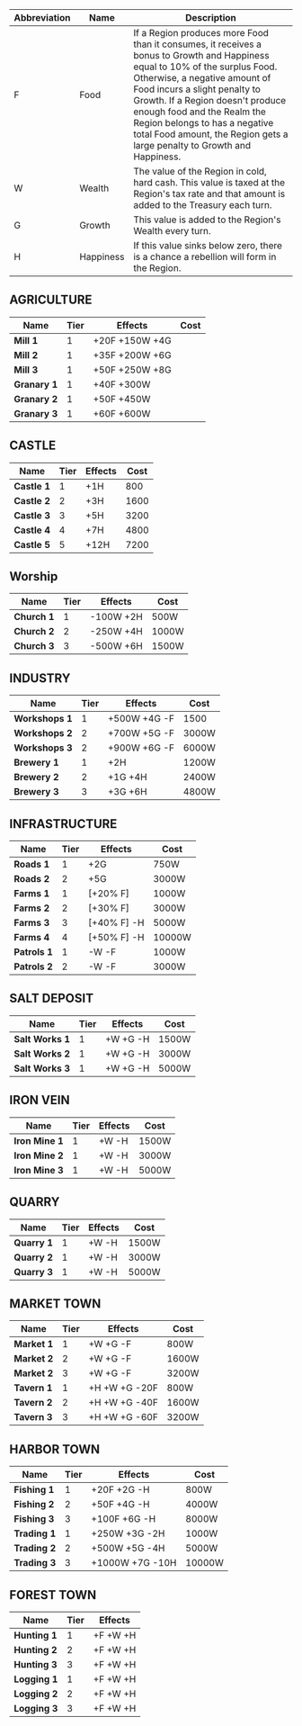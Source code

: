 Abbreviation | Name | Description
------------ | ------------ | -------------
F | Food | If a Region produces more Food than it consumes, it receives a bonus to Growth and Happiness equal to 10% of the surplus Food. Otherwise, a negative amount of Food incurs a slight penalty to Growth. If a Region doesn't produce enough food and the Realm the Region belongs to has a negative total Food amount, the Region gets a large penalty to Growth and Happiness.
W | Wealth | The value of the Region in cold, hard cash. This value is taxed at the Region's tax rate and that amount is added to the Treasury each turn.
G | Growth | This value is added to the Region's Wealth every turn.
H | Happiness | If this value sinks below zero, there is a chance a rebellion will form in the Region.

## AGRICULTURE

Name | Tier | Effects | Cost
------------ | ------------ | ------------- | ------------- 
**Mill 1** | 1 | +20F +150W +4G | 
**Mill 2** | 1 | +35F +200W +6G | 
**Mill 3** | 1 | +50F +250W +8G | 
**Granary 1** | 1 | +40F +300W | 
**Granary 2** | 1 | +50F +450W | 
**Granary 3** | 1 | +60F +600W | 

## CASTLE

Name | Tier | Effects | Cost
------------ | ------------ | ------------- | ------------- 
**Castle 1** | 1 | +1H | 800
**Castle 2** | 2 | +3H | 1600
**Castle 3** | 3 | +5H | 3200
**Castle 4** | 4 | +7H | 4800
**Castle 5** | 5 | +12H | 7200

## Worship

Name | Tier | Effects | Cost
------------ | ------------ | ------------- | ------------- 
**Church 1** | 1 | -100W +2H | 500W
**Church 2** | 2 | -250W +4H | 1000W
**Church 3** | 3 | -500W +6H | 1500W

## INDUSTRY

Name | Tier | Effects | Cost
------------ | ------------ | ------------- | ------------- 
**Workshops 1** | 1 | +500W +4G -F | 1500
**Workshops 2** | 2 | +700W +5G -F | 3000W
**Workshops 3** | 2 | +900W +6G -F | 6000W
**Brewery 1** | 1 | +2H | 1200W
**Brewery 2** | 2 | +1G +4H | 2400W
**Brewery 3** | 3 | +3G +6H | 4800W

## INFRASTRUCTURE

Name | Tier | Effects | Cost
------------ | ------------ | ------------- | ------------- 
**Roads 1** | 1 | +2G | 750W
**Roads 2** | 2 | +5G | 3000W
**Farms 1** | 1 | [+20% F] | 1000W
**Farms 2** | 2 | [+30% F] | 3000W
**Farms 3** | 3 | [+40% F] -H | 5000W
**Farms 4** | 4 | [+50% F] -H | 10000W
**Patrols 1** | 1 | -W -F | 1000W
**Patrols 2** | 2 | -W -F | 3000W

## SALT DEPOSIT

Name | Tier | Effects | Cost
------------ | ------------ | ------------- | ------------- 
**Salt Works 1** | 1 | +W +G -H | 1500W
**Salt Works 2** | 1 | +W +G -H | 3000W
**Salt Works 3** | 1 | +W +G -H | 5000W

## IRON VEIN

Name | Tier | Effects | Cost
------------ | ------------ | ------------- | ------------- 
**Iron Mine 1** | 1 | +W -H | 1500W
**Iron Mine 2** | 1 | +W -H | 3000W
**Iron Mine 3** | 1 | +W -H | 5000W

## QUARRY

Name | Tier | Effects | Cost
------------ | ------------ | ------------- | ------------- 
**Quarry 1** | 1 | +W -H | 1500W
**Quarry 2** | 1 | +W -H | 3000W
**Quarry 3** | 1 | +W -H | 5000W

## MARKET TOWN

Name | Tier | Effects | Cost
------------ | ------------ | ------------- | ------------- 
**Market 1** | 1 | +W +G -F | 800W
**Market 2** | 2 | +W +G -F | 1600W
**Market 2** | 3 | +W +G -F | 3200W
**Tavern 1** | 1 | +H +W +G -20F | 800W
**Tavern 2** | 2 | +H +W +G -40F | 1600W
**Tavern 3** | 3 | +H +W +G -60F | 3200W

## HARBOR TOWN

Name | Tier | Effects | Cost
------------ | ------------ | ------------- | ------------- 
**Fishing 1** | 1 | +20F +2G -H | 800W
**Fishing 2** | 2 | +50F +4G -H | 4000W
**Fishing 3** | 3 | +100F +6G -H | 8000W
**Trading 1** | 1 | +250W +3G -2H | 1000W
**Trading 2** | 2 | +500W +5G -4H | 5000W
**Trading 3** | 3 | +1000W +7G -10H | 10000W


## FOREST TOWN

Name | Tier | Effects |
------------ | ------------ | ------------- 
**Hunting 1** | 1 | +F +W +H | 
**Hunting 2** | 2 | +F +W +H | 
**Hunting 3** | 3 | +F +W +H | 
**Logging 1** | 1 | +F +W +H | 
**Logging 2** | 2 | +F +W +H | 
**Logging 3** | 3 | +F +W +H | 
